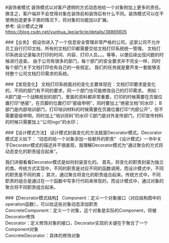 #装饰者模式
装饰模式以对客户透明的方式动态地给一个对象附加上更多的责任。换言之，客户端并不会觉得对象在装饰前和装饰后有什么不同。装饰模式可以在不使用创造更多子类的情况下，将对象的功能加以扩展。<br>
参考: 
设计模式之禅 <br>
https://blog.csdn.net/yunhua_lee/article/details/38865605

###【业务】
假设你进入了一个信息安全管理非常严格的公司，这家公司不允许员工自行打印文档，所有的文档打印都需要交给文档打印系统统一管理。
文档打印系统会记录每次打印的时间、内容、打印人员。。。等等，以便后续出现问题的时候进行追查。
由于公司有很多的部门，每个部门的安全要求并不完全一样，同时每个部门关于文档打印也有自己的一些规定。
我们的任务就是要开发一套能够支持整个公司文档打印需求的系统。

###【发现变化】
文档打印系统面对的变化主要体现在：文档打印要求是变化的，不同的部门有不同的要求，同一个部门也可能修改自己的打印需求。
例如：
A部门是一个战略规划的部门，里面的资料都非常重要，打印的时候需要在页眉位置打印“绝密”，在页脚的位置打印“密级申明”，同时要加上“绝密文档”的水印；
B部门是内部培训部门，打印培训材料的时候需要在页眉位置打印“内部公开”，但不需要密级申明，同时加上“培训资料”的水印
C部门是对外宣传部门，打印宣传材料的时候只需要加上“公司logo”的水印；

###【设计模式方法】
设计模式封装变化的方法就是Decorator模式。Decorator模式定义如下：
“动态的给一个对象添加一些额外的职责”
《设计模式》一书中关于Decorator模式的描述并不很直观，我理解Decorator模式为“通过聚合的方式将动态变化的职责组合起来”。

我们详细看看Decorator模式是如何封装变化的。
首先，将变化的职责封装为独立的类。传统方式实现中，不同的职责是对应不同的函数调用，而设计模式中，不同的职责是不同的类；
其次，通过聚合将变化的职责组合起来。传统方式中，不同职责的组合是通过在一个函数中写多行代码来体现的，而设计模式中，通过对象的聚合将不同职责组合起来。

###【Decorator模式结构】
Component：定义一个对象接口（对应结构图中的operation函数），可以给这些对象动态添加职责 <br>
ConcreteComponent：定义一个对象，这个对象是实际的Component，将被Decorator修饰 <br>
Decorator：定义修饰对象的接口，Decorator实现的关键在于聚合了一个Component对象 <br>
ConcreteDecorator：具体的修饰对象 <br>